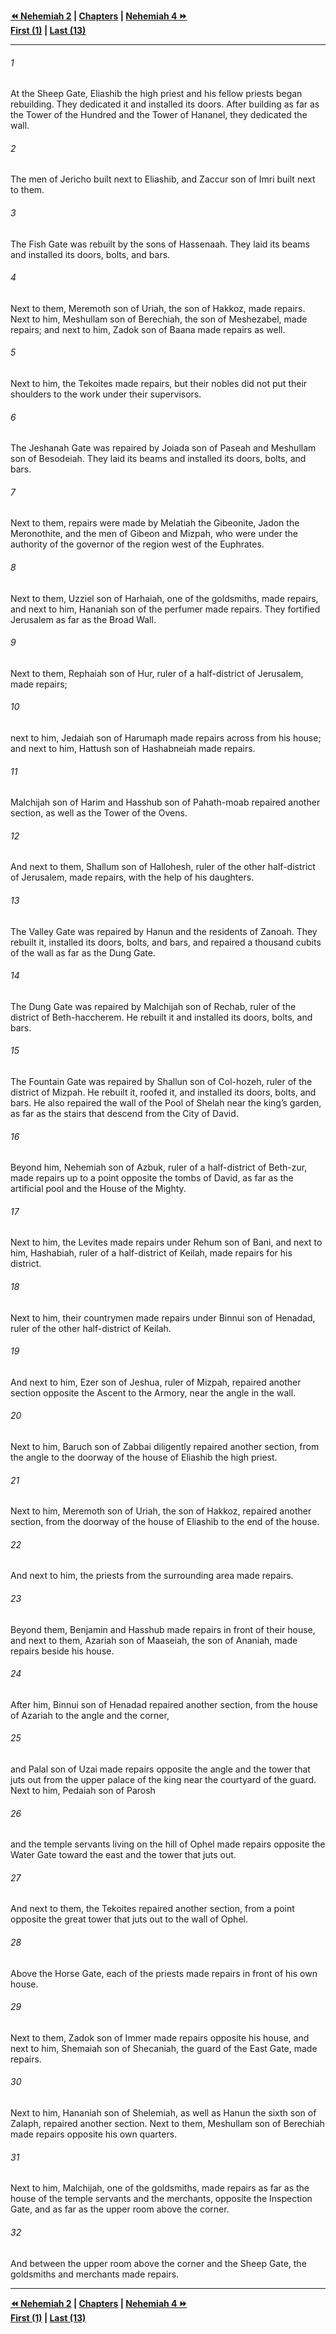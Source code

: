   
**[⏪ Nehemiah 2](./Nehemiah%202.md) | [Chapters](./_index.md) | [Nehemiah 4 ⏩](./Nehemiah%204.md)**  
**[First (1)](./Nehemiah%201.md) | [Last (13)](./Nehemiah%2013.md)**  
  
---  
  
###### 1  
At the Sheep Gate, Eliashib the high priest and his fellow priests began rebuilding. They dedicated it and installed its doors. After building as far as the Tower of the Hundred and the Tower of Hananel, they dedicated the wall.  
  
###### 2  
The men of Jericho built next to Eliashib, and Zaccur son of Imri built next to them.  
  
###### 3  
The Fish Gate was rebuilt by the sons of Hassenaah. They laid its beams and installed its doors, bolts, and bars.  
  
###### 4  
Next to them, Meremoth son of Uriah, the son of Hakkoz, made repairs. Next to him, Meshullam son of Berechiah, the son of Meshezabel, made repairs; and next to him, Zadok son of Baana made repairs as well.  
  
###### 5  
Next to him, the Tekoites made repairs, but their nobles did not put their shoulders to the work under their supervisors.  
  
###### 6  
The Jeshanah Gate was repaired by Joiada son of Paseah and Meshullam son of Besodeiah. They laid its beams and installed its doors, bolts, and bars.  
  
###### 7  
Next to them, repairs were made by Melatiah the Gibeonite, Jadon the Meronothite, and the men of Gibeon and Mizpah, who were under the authority of the governor of the region west of the Euphrates.  
  
###### 8  
Next to them, Uzziel son of Harhaiah, one of the goldsmiths, made repairs, and next to him, Hananiah son of the perfumer made repairs. They fortified Jerusalem as far as the Broad Wall.  
  
###### 9  
Next to them, Rephaiah son of Hur, ruler of a half-district of Jerusalem, made repairs;  
  
###### 10  
next to him, Jedaiah son of Harumaph made repairs across from his house; and next to him, Hattush son of Hashabneiah made repairs.  
  
###### 11  
Malchijah son of Harim and Hasshub son of Pahath-moab repaired another section, as well as the Tower of the Ovens.  
  
###### 12  
And next to them, Shallum son of Hallohesh, ruler of the other half-district of Jerusalem, made repairs, with the help of his daughters.  
  
###### 13  
The Valley Gate was repaired by Hanun and the residents of Zanoah. They rebuilt it, installed its doors, bolts, and bars, and repaired a thousand cubits of the wall as far as the Dung Gate.  
  
###### 14  
The Dung Gate was repaired by Malchijah son of Rechab, ruler of the district of Beth-haccherem. He rebuilt it and installed its doors, bolts, and bars.  
  
###### 15  
The Fountain Gate was repaired by Shallun son of Col-hozeh, ruler of the district of Mizpah. He rebuilt it, roofed it, and installed its doors, bolts, and bars. He also repaired the wall of the Pool of Shelah near the king’s garden, as far as the stairs that descend from the City of David.  
  
###### 16  
Beyond him, Nehemiah son of Azbuk, ruler of a half-district of Beth-zur, made repairs up to a point opposite the tombs of David, as far as the artificial pool and the House of the Mighty.  
  
###### 17  
Next to him, the Levites made repairs under Rehum son of Bani, and next to him, Hashabiah, ruler of a half-district of Keilah, made repairs for his district.  
  
###### 18  
Next to him, their countrymen made repairs under Binnui son of Henadad, ruler of the other half-district of Keilah.  
  
###### 19  
And next to him, Ezer son of Jeshua, ruler of Mizpah, repaired another section opposite the Ascent to the Armory, near the angle in the wall.  
  
###### 20  
Next to him, Baruch son of Zabbai diligently repaired another section, from the angle to the doorway of the house of Eliashib the high priest.  
  
###### 21  
Next to him, Meremoth son of Uriah, the son of Hakkoz, repaired another section, from the doorway of the house of Eliashib to the end of the house.  
  
###### 22  
And next to him, the priests from the surrounding area made repairs.  
  
###### 23  
Beyond them, Benjamin and Hasshub made repairs in front of their house, and next to them, Azariah son of Maaseiah, the son of Ananiah, made repairs beside his house.  
  
###### 24  
After him, Binnui son of Henadad repaired another section, from the house of Azariah to the angle and the corner,  
  
###### 25  
and Palal son of Uzai made repairs opposite the angle and the tower that juts out from the upper palace of the king near the courtyard of the guard. Next to him, Pedaiah son of Parosh  
  
###### 26  
and the temple servants living on the hill of Ophel made repairs opposite the Water Gate toward the east and the tower that juts out.  
  
###### 27  
And next to them, the Tekoites repaired another section, from a point opposite the great tower that juts out to the wall of Ophel.  
  
###### 28  
Above the Horse Gate, each of the priests made repairs in front of his own house.  
  
###### 29  
Next to them, Zadok son of Immer made repairs opposite his house, and next to him, Shemaiah son of Shecaniah, the guard of the East Gate, made repairs.  
  
###### 30  
Next to him, Hananiah son of Shelemiah, as well as Hanun the sixth son of Zalaph, repaired another section. Next to them, Meshullam son of Berechiah made repairs opposite his own quarters.  
  
###### 31  
Next to him, Malchijah, one of the goldsmiths, made repairs as far as the house of the temple servants and the merchants, opposite the Inspection Gate, and as far as the upper room above the corner.  
  
###### 32  
And between the upper room above the corner and the Sheep Gate, the goldsmiths and merchants made repairs.  
  
  
---  
  
**[⏪ Nehemiah 2](./Nehemiah%202.md) | [Chapters](./_index.md) | [Nehemiah 4 ⏩](./Nehemiah%204.md)**  
**[First (1)](./Nehemiah%201.md) | [Last (13)](./Nehemiah%2013.md)**  
  
